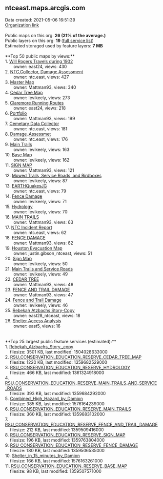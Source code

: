 <h2>ntceast.maps.arcgis.com</h2> Data created: 2021-05-06 16:51:39 <br /><a target='new' href='https://ntceast.maps.arcgis.com'>Organization link</a><br /><br />Public maps on this org: <b>26 (21% of the average.)</b><br />Public layers on this org: <b>19 </b>(<a target='new' href='https://services.arcgis.com/fOC2x1woG4h8xYqd/ArcGIS/rest/services'>full service list</a>)<br />Estimated storaged used by feature layers: <b>7 MB</b><br /><br />**Top 50 public maps by views:**<br />  1. <a target='new' href='https://www.arcgis.com/home/item.html?id=c474a6fc722e4e6792354b7b09e2ba43'>Will Rogers Travels during 1902</a> <br />  &nbsp;&nbsp;&nbsp;&nbsp; &nbsp;&nbsp;owner: east24, views: 430<br />  2. <a target='new' href='https://www.arcgis.com/home/item.html?id=d56bb052ef3d49e99b7e0cde8e1133dd'>NTC,Collector, Damage Assessment</a> <br />  &nbsp;&nbsp;&nbsp;&nbsp; &nbsp;&nbsp;owner: ntc.east, views: 427<br />  3. <a target='new' href='https://www.arcgis.com/home/item.html?id=8808510fb7ac440ab22ef5e398206824'>Master Map</a> <br />  &nbsp;&nbsp;&nbsp;&nbsp; &nbsp;&nbsp;owner: Mattman93, views: 340<br />  4. <a target='new' href='https://www.arcgis.com/home/item.html?id=dcb2dc562f6b42d4ba45d1edd59a9a52'>Cedar Tree Map</a> <br />  &nbsp;&nbsp;&nbsp;&nbsp; &nbsp;&nbsp;owner: levikeely, views: 273<br />  5. <a target='new' href='https://www.arcgis.com/home/item.html?id=6e40cb733a784c4d9ca3d8c422602ce6'>Claremore Running Routes</a> <br />  &nbsp;&nbsp;&nbsp;&nbsp; &nbsp;&nbsp;owner: east24, views: 218<br />  6. <a target='new' href='https://www.arcgis.com/home/item.html?id=160a102ef8924127ab0dfd2af6fe9869'>Portfolio</a> <br />  &nbsp;&nbsp;&nbsp;&nbsp; &nbsp;&nbsp;owner: Mattman93, views: 199<br />  7. <a target='new' href='https://www.arcgis.com/home/item.html?id=09a61d4f77654b489111ac6c6c277668'>Cemetary Data Collector</a> <br />  &nbsp;&nbsp;&nbsp;&nbsp; &nbsp;&nbsp;owner: ntc.east, views: 181<br />  8. <a target='new' href='https://www.arcgis.com/home/item.html?id=148df821bc744b76b79d08f84db1c54a'>Damage_Assessmet</a> <br />  &nbsp;&nbsp;&nbsp;&nbsp; &nbsp;&nbsp;owner: ntc.east, views: 176<br />  9. <a target='new' href='https://www.arcgis.com/home/item.html?id=bd8f4de9eaaf473aa7baac5c7e2c5231'>Main Trails</a> <br />  &nbsp;&nbsp;&nbsp;&nbsp; &nbsp;&nbsp;owner: levikeely, views: 163<br />  10. <a target='new' href='https://www.arcgis.com/home/item.html?id=3f17d64935984e68acd83e8ec5475b3c'>Base Map</a> <br />  &nbsp;&nbsp;&nbsp;&nbsp; &nbsp;&nbsp;owner: levikeely, views: 162<br />  11. <a target='new' href='https://www.arcgis.com/home/item.html?id=82395c255e6b4e4399c76b153f32bd39'>SIGN MAP</a> <br />  &nbsp;&nbsp;&nbsp;&nbsp; &nbsp;&nbsp;owner: Mattman93, views: 121<br />  12. <a target='new' href='https://www.arcgis.com/home/item.html?id=36b30311125e435f8ba350766659610c'>Mowed Trails, Service Roads, and Birdboxes</a> <br />  &nbsp;&nbsp;&nbsp;&nbsp; &nbsp;&nbsp;owner: levikeely, views: 87<br />  13. <a target='new' href='https://www.arcgis.com/home/item.html?id=8640196f5ba84b03b8cf281f3e3b6dac'>EARTHQuakesJG</a> <br />  &nbsp;&nbsp;&nbsp;&nbsp; &nbsp;&nbsp;owner: ntc.east, views: 79<br />  14. <a target='new' href='https://www.arcgis.com/home/item.html?id=7218d52237db47468d5c8fb4a5e4affb'>Fence Damage</a> <br />  &nbsp;&nbsp;&nbsp;&nbsp; &nbsp;&nbsp;owner: levikeely, views: 71<br />  15. <a target='new' href='https://www.arcgis.com/home/item.html?id=e1d0641a147441108893503288ff430d'>Hydrology</a> <br />  &nbsp;&nbsp;&nbsp;&nbsp; &nbsp;&nbsp;owner: levikeely, views: 70<br />  16. <a target='new' href='https://www.arcgis.com/home/item.html?id=004f08ac52b54262b309b2afab484c5f'>MAIN TRAILS</a> <br />  &nbsp;&nbsp;&nbsp;&nbsp; &nbsp;&nbsp;owner: Mattman93, views: 63<br />  17. <a target='new' href='https://www.arcgis.com/home/item.html?id=fc0e332232c74ee2927180c63986d5df'>NTC Incident Report</a> <br />  &nbsp;&nbsp;&nbsp;&nbsp; &nbsp;&nbsp;owner: ntc.east, views: 62<br />  18. <a target='new' href='https://www.arcgis.com/home/item.html?id=4c1690845efd453d9b36c8eb589657bc'>FENCE DAMAGE</a> <br />  &nbsp;&nbsp;&nbsp;&nbsp; &nbsp;&nbsp;owner: Mattman93, views: 62<br />  19. <a target='new' href='https://www.arcgis.com/home/item.html?id=002f99caefeb471c8a2a7b5e8ed4b972'>Houston Evacuation Map</a> <br />  &nbsp;&nbsp;&nbsp;&nbsp; &nbsp;&nbsp;owner: justin.gibson_ntceast, views: 51<br />  20. <a target='new' href='https://www.arcgis.com/home/item.html?id=a3168a2309eb446887fbe0d0ac5e370d'>Sign Map</a> <br />  &nbsp;&nbsp;&nbsp;&nbsp; &nbsp;&nbsp;owner: levikeely, views: 50<br />  21. <a target='new' href='https://www.arcgis.com/home/item.html?id=5c68053b32f346bca64a754104e2929e'>Main Trails and Service Roads</a> <br />  &nbsp;&nbsp;&nbsp;&nbsp; &nbsp;&nbsp;owner: levikeely, views: 49<br />  22. <a target='new' href='https://www.arcgis.com/home/item.html?id=db61f45a6d3341ab81a35663f08fccf8'>CEDAR TREE</a> <br />  &nbsp;&nbsp;&nbsp;&nbsp; &nbsp;&nbsp;owner: Mattman93, views: 48<br />  23. <a target='new' href='https://www.arcgis.com/home/item.html?id=3ad80020ed4143338cf89531d1add687'>FENCE AND TRAIL DAMAGE</a> <br />  &nbsp;&nbsp;&nbsp;&nbsp; &nbsp;&nbsp;owner: Mattman93, views: 47<br />  24. <a target='new' href='https://www.arcgis.com/home/item.html?id=fb92f82bb888479597dadd6499d5ff4e'>Fence and Trail Damage</a> <br />  &nbsp;&nbsp;&nbsp;&nbsp; &nbsp;&nbsp;owner: levikeely, views: 46<br />  25. <a target='new' href='https://www.arcgis.com/home/item.html?id=5cf0e2466b2d4d31b0ae2a89dd755274'>Rebekah Atzbachs Story-Copy</a> <br />  &nbsp;&nbsp;&nbsp;&nbsp; &nbsp;&nbsp;owner: east28_ntceast, views: 18<br />  26. <a target='new' href='https://www.arcgis.com/home/item.html?id=60f126009f06402fb16d404e2b82373a'>Shelter Access Analysis</a> <br />  &nbsp;&nbsp;&nbsp;&nbsp; &nbsp;&nbsp;owner: east5, views: 16<br /><br /><br />**Top 25 largest public feature services (estimated):**<br /> 1. <a target='new' href='https://www.arcgis.com/home/item.html?id=c661c0ba72c042cbb39f544b315c6995'>Rebekah_Atzbachs_Story,_copy</a><br /> &nbsp;&nbsp;&nbsp;&nbsp;filesize: 3501 KB, last modified: 1504028633000<br /> 2. <a target='new' href='https://www.arcgis.com/home/item.html?id=73baa49ac07746febc712bb1348f084e'>RSU_CONSERVATION_EDUCATION_RESERVE_CEDAR_TREE_MAP</a><br /> &nbsp;&nbsp;&nbsp;&nbsp;filesize: 1220 KB, last modified: 1359682529000<br /> 3. <a target='new' href='https://www.arcgis.com/home/item.html?id=df28739a77eb4724b0a3d89dddfa8fe6'>RSU_CONSERVATION_EDUCATION_RESERVE_HYDROLOGY</a><br /> &nbsp;&nbsp;&nbsp;&nbsp;filesize: 466 KB, last modified: 1361324918000<br /> 4. <a target='new' href='https://www.arcgis.com/home/item.html?id=3b5a06649d494a438a079573174d1caf'>RSU_CONSERVATION_EDUCATION_RESERVE_MAIN_TRAILS_AND_SERVICE_ROADS</a><br /> &nbsp;&nbsp;&nbsp;&nbsp;filesize: 393 KB, last modified: 1359684292000<br /> 5. <a target='new' href='https://www.arcgis.com/home/item.html?id=8ff66e6168e34f16bb4b984fd4363942'>Combined_High_Hazard_by_Damion</a><br /> &nbsp;&nbsp;&nbsp;&nbsp;filesize: 385 KB, last modified: 1576164239000<br /> 6. <a target='new' href='https://www.arcgis.com/home/item.html?id=c6408a29743540afaa047ff164033bd3'>RSU_CONSERVATION_EDUCATION_RESERVE_MAIN_TRAILS</a><br /> &nbsp;&nbsp;&nbsp;&nbsp;filesize: 360 KB, last modified: 1359683102000<br /> 7. <a target='new' href='https://www.arcgis.com/home/item.html?id=3f648bc6a88742f19352ac9ac0f79f05'>RSU_CONSERVATION_EDUCATION_RESERVE_FENCE_AND_TRAIL_DAMAGE</a><br /> &nbsp;&nbsp;&nbsp;&nbsp;filesize: 212 KB, last modified: 1359509416000<br /> 8. <a target='new' href='https://www.arcgis.com/home/item.html?id=2d884142f52f42c093088266cccd8561'>RSU_CONSERVATION_EDUCATION_RESERVE_SIGN_MAP</a><br /> &nbsp;&nbsp;&nbsp;&nbsp;filesize: 196 KB, last modified: 1359763804000<br /> 9. <a target='new' href='https://www.arcgis.com/home/item.html?id=87a1a9c409dd45e5936714a96b4417f4'>RSU_CONSERVATION_EDUCATION_RESERVE_FENCE_DAMAGE</a><br /> &nbsp;&nbsp;&nbsp;&nbsp;filesize: 180 KB, last modified: 1359506535000<br /> 10. <a target='new' href='https://www.arcgis.com/home/item.html?id=85291a8a3c1a4a61b53eeb13cebaf19c'>Shelter_in_15_minutes_by_Damion</a><br /> &nbsp;&nbsp;&nbsp;&nbsp;filesize: 166 KB, last modified: 1576163261000<br /> 11. <a target='new' href='https://www.arcgis.com/home/item.html?id=0fd78ecc99a54f86b2643a7a0dcfbf2c'>RSU_CONSERVATION_EDUCATION_RESERVE_BASE_MAP</a><br /> &nbsp;&nbsp;&nbsp;&nbsp;filesize: 98 KB, last modified: 1359507571000<br />